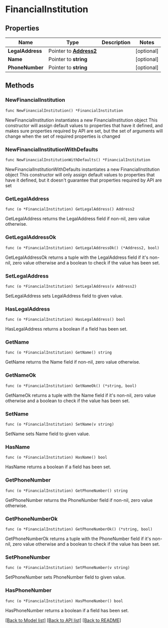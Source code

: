 # FinancialInstitution

## Properties

Name | Type | Description | Notes
------------ | ------------- | ------------- | -------------
**LegalAddress** | Pointer to [**Address2**](Address2.md) |  | [optional] 
**Name** | Pointer to **string** |  | [optional] 
**PhoneNumber** | Pointer to **string** |  | [optional] 

## Methods

### NewFinancialInstitution

`func NewFinancialInstitution() *FinancialInstitution`

NewFinancialInstitution instantiates a new FinancialInstitution object
This constructor will assign default values to properties that have it defined,
and makes sure properties required by API are set, but the set of arguments
will change when the set of required properties is changed

### NewFinancialInstitutionWithDefaults

`func NewFinancialInstitutionWithDefaults() *FinancialInstitution`

NewFinancialInstitutionWithDefaults instantiates a new FinancialInstitution object
This constructor will only assign default values to properties that have it defined,
but it doesn't guarantee that properties required by API are set

### GetLegalAddress

`func (o *FinancialInstitution) GetLegalAddress() Address2`

GetLegalAddress returns the LegalAddress field if non-nil, zero value otherwise.

### GetLegalAddressOk

`func (o *FinancialInstitution) GetLegalAddressOk() (*Address2, bool)`

GetLegalAddressOk returns a tuple with the LegalAddress field if it's non-nil, zero value otherwise
and a boolean to check if the value has been set.

### SetLegalAddress

`func (o *FinancialInstitution) SetLegalAddress(v Address2)`

SetLegalAddress sets LegalAddress field to given value.

### HasLegalAddress

`func (o *FinancialInstitution) HasLegalAddress() bool`

HasLegalAddress returns a boolean if a field has been set.

### GetName

`func (o *FinancialInstitution) GetName() string`

GetName returns the Name field if non-nil, zero value otherwise.

### GetNameOk

`func (o *FinancialInstitution) GetNameOk() (*string, bool)`

GetNameOk returns a tuple with the Name field if it's non-nil, zero value otherwise
and a boolean to check if the value has been set.

### SetName

`func (o *FinancialInstitution) SetName(v string)`

SetName sets Name field to given value.

### HasName

`func (o *FinancialInstitution) HasName() bool`

HasName returns a boolean if a field has been set.

### GetPhoneNumber

`func (o *FinancialInstitution) GetPhoneNumber() string`

GetPhoneNumber returns the PhoneNumber field if non-nil, zero value otherwise.

### GetPhoneNumberOk

`func (o *FinancialInstitution) GetPhoneNumberOk() (*string, bool)`

GetPhoneNumberOk returns a tuple with the PhoneNumber field if it's non-nil, zero value otherwise
and a boolean to check if the value has been set.

### SetPhoneNumber

`func (o *FinancialInstitution) SetPhoneNumber(v string)`

SetPhoneNumber sets PhoneNumber field to given value.

### HasPhoneNumber

`func (o *FinancialInstitution) HasPhoneNumber() bool`

HasPhoneNumber returns a boolean if a field has been set.


[[Back to Model list]](../../README.md#documentation-for-models) [[Back to API list]](../../README.md#documentation-for-api-endpoints) [[Back to README]](../../README.md)


